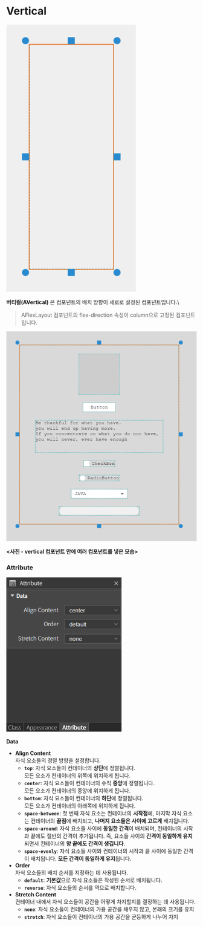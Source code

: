 # Vertical

![](../../.gitbook/assets/vertical.png)

**버티컬(AVertical)** 은 컴포넌트의 배치 방향이 세로로 설정된 컴포넌트입니다.\


> AFlexLayout 컴포넌트의 flex-direction 속성이 column으로 고정된 컴포넌트 입니다.

![](../../.gitbook/assets/vertical2.png)

**<사진 - vertical 컴포넌트 안에 여러 컴포넌트를 넣은 모습>**

### Attribute

![](../../.gitbook/assets/vertical_Attribute.png)

**Data**

* **Align Content**\
  자식 요소들의 정렬 방향을 설정합니다.
  * **`top`**: 자식 요소들이 컨테이너의 **상단**에 정렬됩니다.\
    모든 요소가 컨테이너의 위쪽에 위치하게 됩니다.
  * **`center`**: 자식 요소들이 컨테이너의 수직 **중앙**에 정렬됩니다.\
    모든 요소가 컨테이너의 중앙에 위치하게 됩니다.
  * **`bottom`**: 자식 요소들이 컨테이너의 **하단**에 정렬됩니다.\
    모든 요소가 컨테이너의 아래쪽에 위치하게 됩니다.
  * **`space-between`**: 첫 번째 자식 요소는 컨테이너의 **시작점**에, 마지막 자식 요소는 컨테이너의 **끝점**에 배치되고, **나머지 요소들은 사이에 고르게** 배치됩니다.
  * **`space-around`**: 자식 요소들 사이에 **동일한 간격**이 배치되며, 컨테이너의 시작과 끝에도 절반의 간격이 추가됩니다. 즉, 요소들 사이의 **간격이 동일하게 유지**되면서 컨테이너의 **양 끝에도 간격이 생깁니다**.
  * **`space-evenly`**: 자식 요소들 사이와 컨테이너의 시작과 끝 사이에 동일한 간격이 배치됩니다. **모든 간격이 동일하게 유지**됩니다.
* **Order**\
  자식 요소들의 배치 순서를 지정하는 데 사용됩니다.
  * **`default`**: **기본값**으로 자식 요소들은 작성된 순서로 배치됩니다.
  * **`reverse`**: 자식 요소들의 순서를 역으로 배치합니다.
* **Stretch Content**\
  컨테이너 내에서 자식 요소들이 공간을 어떻게 차지할지를 결정하는 데 사용됩니다.
  * **`none`**: 자식 요소들이 컨테이너의 가용 공간을 채우지 않고, 본래의 크기를 유지
  * **`stretch`**: 자식 요소들이 컨테이너의 가용 공간을 균등하게 나누어 차지
